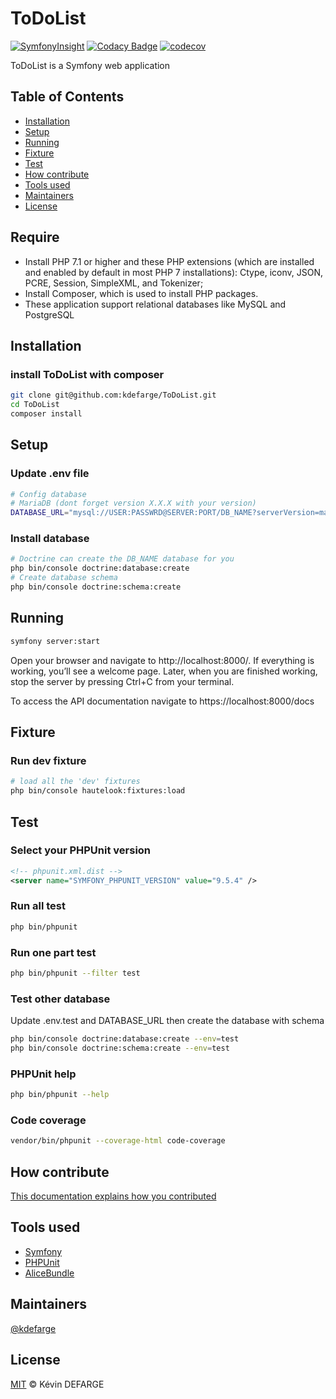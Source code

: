 # ToDoList

[![SymfonyInsight](https://insight.symfony.com/projects/5237d936-c1e7-4301-ab67-c3e090224d7b/mini.svg)](https://insight.symfony.com/projects/5237d936-c1e7-4301-ab67-c3e090224d7b)
[![Codacy Badge](https://app.codacy.com/project/badge/Grade/9cbfa619b9ed44a4b477095226115de4)](https://www.codacy.com/gh/kdefarge/ToDoList/dashboard?utm_source=github.com&amp;utm_medium=referral&amp;utm_content=kdefarge/ToDoList&amp;utm_campaign=Badge_Grade)
[![codecov](https://codecov.io/gh/kdefarge/ToDoList/branch/master/graph/badge.svg?token=I18BX5D0I4)](https://codecov.io/gh/kdefarge/ToDoList)

ToDoList is a Symfony web application

## Table of Contents

-   [Installation](#Installation)
-   [Setup](#Setup)
-   [Running](#Running)
-   [Fixture](#Fixture)
-   [Test](#Test)
-   [How contribute](#How-contribute)
-   [Tools used](#Tools-used)
-   [Maintainers](#Maintainers)
-   [License](#License)

## Require

-   Install PHP 7.1 or higher and these PHP extensions (which are installed and enabled by default in most PHP 7 installations): Ctype, iconv, JSON, PCRE, Session, SimpleXML, and Tokenizer;
-   Install Composer, which is used to install PHP packages.
-   These application support relational databases like MySQL and PostgreSQL

## Installation

### install ToDoList with composer

```bash
git clone git@github.com:kdefarge/ToDoList.git
cd ToDoList
composer install
```

## Setup

### Update .env file

```bash
# Config database
# MariaDB (dont forget version X.X.X with your version)
DATABASE_URL="mysql://USER:PASSWRD@SERVER:PORT/DB_NAME?serverVersion=mariadb-X.X.X"
```

### Install database

```bash
# Doctrine can create the DB_NAME database for you
php bin/console doctrine:database:create
# Create database schema
php bin/console doctrine:schema:create
```

## Running

```bash
symfony server:start
```

Open your browser and navigate to http://localhost:8000/. If everything is working, you’ll see a welcome page. Later, when you are finished working, stop the server by pressing Ctrl+C from your terminal.

To access the API documentation navigate to https://localhost:8000/docs

## Fixture

### Run dev fixture

```bash
# load all the 'dev' fixtures
php bin/console hautelook:fixtures:load
```

## Test

### Select your PHPUnit version

```xml
<!-- phpunit.xml.dist -->
<server name="SYMFONY_PHPUNIT_VERSION" value="9.5.4" />
```

### Run all test

```bash
php bin/phpunit
```

### Run one part test

```bash
php bin/phpunit --filter test
```

### Test other database

Update .env.test and DATABASE_URL then create the database with schema

```bash
php bin/console doctrine:database:create --env=test
php bin/console doctrine:schema:create --env=test
```

### PHPUnit help

```bash
php bin/phpunit --help
```

### Code coverage

```bash
vendor/bin/phpunit --coverage-html code-coverage
```

## How contribute

[This documentation explains how you contributed](https://github.com/kdefarge/ToDoList/blob/master/docs/CONTRIBUTE.md)

## Tools used

-   [Symfony](https://github.com/symfony/symfony)
-   [PHPUnit](https://github.com/sebastianbergmann/phpunit)
-   [AliceBundle](https://github.com/hautelook/AliceBundle)

## Maintainers

[@kdefarge](https://github.com/kdefarge)

## License

[MIT](https://github.com/kdefarge/BileMoAPI/blob/master/LICENSE.md) © Kévin DEFARGE
